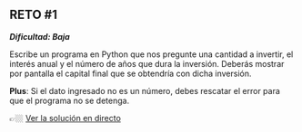 ## RETO #1

___Dificultad: Baja___

Escribe un programa en Python que nos pregunte una cantidad a invertir, el interés anual y el número de años que dura la inversión. Deberás mostrar por pantalla el capital final que se obtendría con dicha inversión.

__Plus__: Si el dato ingresado no es un número, debes rescatar el error para que el programa no se detenga.

👉🏼 [Ver la solución en directo](https://www.twitch.tv/videos/1655332982)
